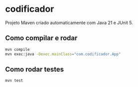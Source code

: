 # codificador

Projeto Maven criado automaticamente com Java 21 e JUnit 5.

## Como compilar e rodar

```bash
mvn compile
mvn exec:java -Dexec.mainClass="com.codificador.App"
```

## Como rodar testes

```bash
mvn test
```


